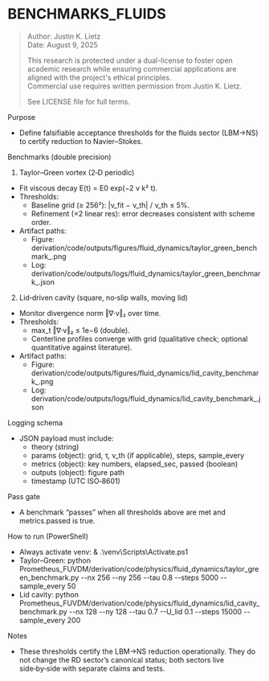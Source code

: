 # BENCHMARKS_FLUIDS

> Author: Justin K. Lietz  
> Date: August 9, 2025
>
> This research is protected under a dual-license to foster open academic
> research while ensuring commercial applications are aligned with the project's ethical principles.<br> 
> Commercial use requires written permission from Justin K. Lietz.
> 
> See LICENSE file for full terms.

Purpose
- Define falsifiable acceptance thresholds for the fluids sector (LBM→NS) to certify reduction to Navier–Stokes.

Benchmarks (double precision)
1) Taylor–Green vortex (2‑D periodic)
- Fit viscous decay E(t) = E0 exp(−2 ν k² t).
- Thresholds:
  - Baseline grid (≥ 256²): |ν_fit − ν_th| / ν_th ≤ 5%.
  - Refinement (×2 linear res): error decreases consistent with scheme order.
- Artifact paths:
  - Figure: derivation/code/outputs/figures/fluid_dynamics/taylor_green_benchmark_<timestamp>.png
  - Log: derivation/code/outputs/logs/fluid_dynamics/taylor_green_benchmark_<timestamp>.json

2) Lid‑driven cavity (square, no‑slip walls, moving lid)
- Monitor divergence norm ‖∇·v‖₂ over time.
- Thresholds:
  - max_t ‖∇·v‖₂ ≤ 1e−6 (double).
  - Centerline profiles converge with grid (qualitative check; optional quantitative against literature).
- Artifact paths:
  - Figure: derivation/code/outputs/figures/fluid_dynamics/lid_cavity_benchmark_<timestamp>.png
  - Log: derivation/code/outputs/logs/fluid_dynamics/lid_cavity_benchmark_<timestamp>.json

Logging schema
- JSON payload must include:
  - theory (string)
  - params (object): grid, τ, ν_th (if applicable), steps, sample_every
  - metrics (object): key numbers, elapsed_sec, passed (boolean)
  - outputs (object): figure path
  - timestamp (UTC ISO‑8601)

Pass gate
- A benchmark “passes” when all thresholds above are met and metrics.passed is true.

How to run (PowerShell)
- Always activate venv:
  & .\venv\Scripts\Activate.ps1
- Taylor–Green:
  python Prometheus_FUVDM/derivation/code/physics/fluid_dynamics/taylor_green_benchmark.py --nx 256 --ny 256 --tau 0.8 --steps 5000 --sample_every 50
- Lid cavity:
  python Prometheus_FUVDM/derivation/code/physics/fluid_dynamics/lid_cavity_benchmark.py --nx 128 --ny 128 --tau 0.7 --U_lid 0.1 --steps 15000 --sample_every 200

Notes
- These thresholds certify the LBM→NS reduction operationally. They do not change the RD sector’s canonical status; both sectors live side‑by‑side with separate claims and tests.